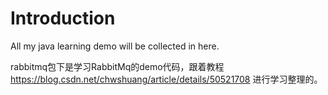 # Introduction
All my java learning demo will be collected in here.

rabbitmq包下是学习RabbitMq的demo代码，跟着教程  https://blog.csdn.net/chwshuang/article/details/50521708 进行学习整理的。

